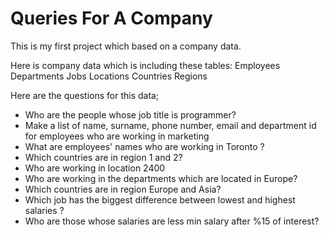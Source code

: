 # Queries For A Company
This is my first project which based on a company data.

Here is company data which is including these tables:
Employees 
Departments
Jobs
Locations
Countries
Regions

Here are the questions for this data;

- Who are the people whose job title is programmer?
- Make a list of name, surname, phone number, email and department id for employees who are working in marketing
- What are employees' names who are working in Toronto ?
- Which countries are in region 1 and 2?
- Who are working in location 2400
- Who are working in the departments which are located in Europe?
- Which countries are in region Europe and Asia?
- Which job has the biggest difference between lowest and highest salaries ? 
- Who are those whose salaries are less min salary after %15 of interest?
